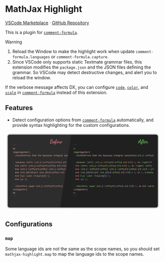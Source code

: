# MathJax Highlight

[VSCode Marketplace](https://marketplace.visualstudio.com/items?itemName=howcasperwhat.mathjax-highlight)
·
[GitHub Repository](https://github.com/howcasperwhat/mathjax-highlight)

This is a plugin for [`comment-formula`](comment-formula.md).

> [!WARNING]
> 1. Reload the Window to make the highlight work when update `comment-formula.languages` or `comment-formula.capture`.
> 2. Since VSCode only supports static Textmate grammar files, this extension modifies the `package.json` and the JSON files defining the grammar. So VSCode may detect destructive changes, and alert you to reload the window.

If the verbose message affects DX, you can configure [`code`](/configs/code.md), [`color`](/configs/color.md), and [`scale`](/configs/scale.md) in [`comment-formula`](comment-formula.md) instead of this extension.

## Features

- Detect configuration options from [`comment-formula`](comment-formula.md) automatically, and provide syntax highlighting for the custom configurations.

![Features](/features/mathjax-highlight.png)

## Configurations

### `map`

Some language ids are not the same as the scope names, so you should set `mathjax-highlight.map` to map the language ids to the scope names.
